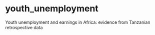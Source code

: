 # youth_unemployment
Youth unemployment and earnings in Africa: evidence from Tanzanian retrospective data 

